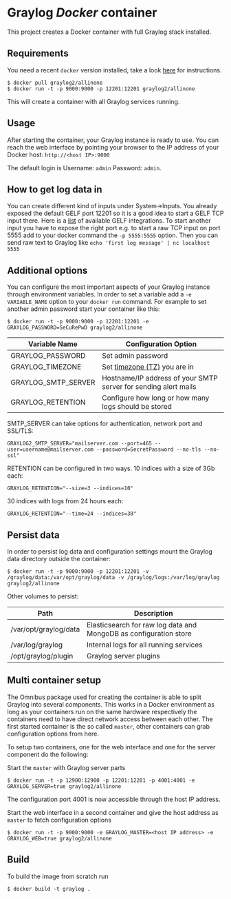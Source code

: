 Graylog *Docker* container
==================================
This project creates a Docker container with full Graylog stack installed.

Requirements
------------
You need a recent `docker` version installed, take a look [here](https://docs.docker.com/installation/) for instructions.

```shell
$ docker pull graylog2/allinone
$ docker run -t -p 9000:9000 -p 12201:12201 graylog2/allinone
```

This will create a container with all Graylog services running.


Usage
-----
After starting the container, your Graylog instance is ready to use.
You can reach the web interface by pointing your browser to the IP address of your Docker host: `http://<host IP>:9000`

The default login is Username: `admin` Password: `admin`.

How to get log data in
----------------------
You can create different kind of inputs under System->Inputs. You already exposed the default GELF port 12201 so it
is a good idea to start a GELF TCP input there. Here is a [list](https://www.graylog.org/supported-sources) of available
GELF integrations. To start another input you have to expose the right port e.g. to start a raw TCP input on port 5555
add to your docker command the `-p 5555:5555` option.
Then you can send raw text to Graylog like `echo 'first log message' | nc localhost 5555`

Additional options
------------------
You can configure the most important aspects of your Graylog instance through environment variables. In order
to set a variable add a `-e VARIABLE_NAME` option to your `docker run` command. For example to set another admin password
start your container like this:

```shell
$ docker run -t -p 9000:9000 -p 12201:12201 -e GRAYLOG_PASSWORD=SeCuRePwD graylog2/allinone
```

| Variable Name | Configuration Option |
|---------------|----------------------|
| GRAYLOG_PASSWORD | Set admin password |
| GRAYLOG_TIMEZONE | Set [timezone (TZ)](http://en.wikipedia.org/wiki/List_of_tz_database_time_zones) you are in |
| GRAYLOG_SMTP_SERVER | Hostname/IP address of your SMTP server for sending alert mails |
| GRAYLOG_RETENTION | Configure how long or how many logs should be stored |

SMTP_SERVER can take options for authentication, network port and SSL/TLS:

`GRAYLOG2_SMTP_SERVER="mailserver.com --port=465 --user=username@mailserver.com --password=SecretPassword --no-tls --no-ssl"`

RETENTION can be configured in two ways. 10 indices with a size of 3Gb each:

`GRAYLOG_RETENTION="--size=3 --indices=10"`

30 indices with logs from 24 hours each:

`GRAYLOG_RETENTION="--time=24 --indices=30"`

Persist data
------------
In order to persist log data and configuration settings mount the Graylog data directory outside the container:

```shell
$ docker run -t -p 9000:9000 -p 12201:12201 -v /graylog/data:/var/opt/graylog/data -v /graylog/logs:/var/log/graylog graylog2/allinone
```

Other volumes to persist:

| Path | Description |
|------|-------------|
| /var/opt/graylog/data | Elasticsearch for raw log data and MongoDB as configuration store |
| /var/log/graylog | Internal logs for all running services |
| /opt/graylog/plugin | Graylog server plugins |

Multi container setup
---------------------
The Omnibus package used for creating the container is able to split Graylog into several components.
This works in a Docker environment as long as your containers run on the same hardware respectively the containers
need to have direct network access between each other.
The first started container is the so called `master`, other containers can grab configuration options from here.

To setup two containers, one for the web interface and one for the server component do the following:

Start the `master` with Graylog server parts
```shell
$ docker run -t -p 12900:12900 -p 12201:12201 -p 4001:4001 -e GRAYLOG_SERVER=true graylog2/allinone
```
The configuration port 4001 is now accessible through the host IP address.

Start the web interface in a second container and give the host address as `master` to fetch configuration options
```shell
$ docker run -t -p 9000:9000 -e GRAYLOG_MASTER=<host IP address> -e GRAYLOG_WEB=true graylog2/allinone
```

Build
-----
To build the image from scratch run

```shell
$ docker build -t graylog .
```
